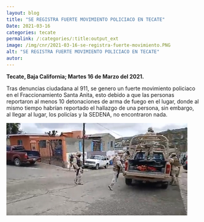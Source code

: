 ```yaml
---
layout: blog
title: "SE REGISTRA FUERTE MOVIMIENTO POLICIACO EN TECATE"
Date: 2021-03-16
categories: tecate
permalink: /:categories/:title:output_ext
image: /img/cnr/2021-03-16-se-registra-fuerte-movimiento.PNG
alt: "SE REGISTRA FUERTE MOVIMIENTO POLICIACO EN TECATE"
autor:
---
```


**Tecate, Baja California; Martes 16 de Marzo del 2021.** 

Tras denuncias ciudadana al 911, se genero un fuerte movimiento policiaco en el Fraccionamiento Santa Anita, esto debido a que las personas reportaron al menos 10 detonaciones de arma de fuego en el lugar, donde al mismo tiempo habrían reportado el hallazgo de una persona, sin embargo, al llegar al lugar, los policías y la SEDENA, no encontraron nada.

<div id="carouselExampleSlidesOnly" class="carousel slide" data-ride="carousel">
  <div class="carousel-inner">
    <div class="carousel-item active">
       <img class="d-block w-100" src="/img/cnr/2021-03-16-se-registra-fuerte-movimiento.PNG" loading="lazy"  alt="SE REGISTRA FUERTE MOVIMIENTO POLICIACO EN TECATE">
    </div>
  </div>
</div>